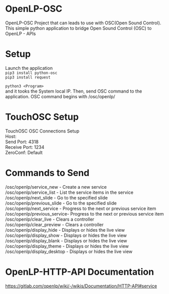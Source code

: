 # OpenLP-OSC

OpenLP-OSC Project that can leads to use with OSC(Open Sound Control). This simple python application to bridge Open Sound Control (OSC) to OpenLP - APIs


# Setup
Launch the application \
``pip3 install python-osc `` \
``pip3 install request `` 

``python3 <Program>`` \
and it tooks the System local IP. Then, send OSC command to the application. OSC command begins with /osc/openlp/

# TouchOSC Setup
TouchOSC OSC Connections Setup \
  Host: <Machine IP> \
  Send Port: 4318 \
  Receive Port: 1234 \
  ZeroConf: Default

# Commands to Send
/osc/openlp/service_new     - Create a new service \
/osc/openlp/service_list    - List the service items in the service \
/osc/openlp/next_slide      - Go to the specified slide \
/osc/openlp/previous_slide  - Go to the specified slide \
/osc/openlp/next_service    - Progress to the next or previous service item \
/osc/openlp/previous_service- Progress to the next or previous service item \
/osc/openlp/clear_live       - Clears a controller \
/osc/openlp/clear_preview    - Clears a controller \
/osc/openlp/display_hide     - Displays or hides the live view \
/osc/openlp/display_show     - Displays or hides the live view \
/osc/openlp/display_blank    - Displays or hides the live view \
/osc/openlp/display_theme    - Displays or hides the live view \
/osc/openlp/display_desktop  - Displays or hides the live view 


# OpenLP-HTTP-API Documentation
https://gitlab.com/openlp/wiki/-/wikis/Documentation/HTTP-API#service
